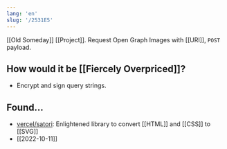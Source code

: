 ```yaml
---
lang: 'en'
slug: '/2531E5'
---
```


[[Old Someday]] [[Project]]. Request Open Graph Images with [[URI]], `POST` payload.

## How would it be [[Fiercely Overpriced]]?

- Encrypt and sign query strings.

## Found...

- [vercel/satori](https://github.com/vercel/satori): Enlightened library to convert [[HTML]] and [[CSS]] to [[SVG]]
- [[2022-10-11]]
